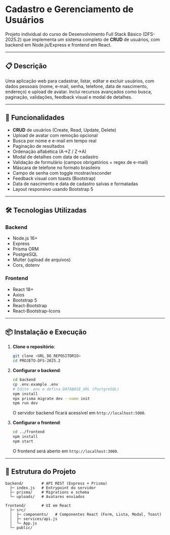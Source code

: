 # Cadastro e Gerenciamento de Usuários

Projeto individual do curso de Desenvolvimento Full Stack Básico (DFS-2025.2) que implementa um sistema completo de **CRUD** de usuários, com backend em Node.js/Express e frontend em React.

---

## 📋 Descrição

Uma aplicação web para cadastrar, listar, editar e excluir usuários, com dados pessoais (nome, e-mail, senha, telefone, data de nascimento, endereço) e upload de avatar. Inclui recursos avançados como busca, paginação, validações, feedback visual e modal de detalhes.

---

## 🚀 Funcionalidades

* **CRUD** de usuários (Create, Read, Update, Delete)
* Upload de avatar com remoção opcional
* Busca por nome e e-mail em tempo real
* Paginação de resultados
* Ordenação alfabética (A→Z / Z→A)
* Modal de detalhes com data de cadastro
* Validação de formulário (campos obrigatórios + regex de e-mail)
* Máscara de telefone no formato brasileiro
* Campo de senha com toggle mostrar/esconder
* Feedback visual com toasts (Bootstrap)
* Data de nascimento e data de cadastro salvas e formatadas
* Layout responsivo usando Bootstrap 5

---

## 🛠 Tecnologias Utilizadas

### Backend

* Node.js 16+
* Express
* Prisma ORM
* PostgreSQL
* Multer (upload de arquivos)
* Cors, dotenv

### Frontend

* React 18+
* Axios
* Bootstrap 5
* React-Bootstrap
* React-Bootstrap-Icons

---

## 📦 Instalação e Execução

1. **Clone o repositório**:

   ```bash
   git clone <URL_DO_REPOSITORIO>
   cd PROJETO-DFS-2025.2
   ```

2. **Configurar o backend**:

   ```bash
   cd backend
   cp .env.example .env
   # Edite .env e defina DATABASE_URL (PostgreSQL)
   npm install
   npx prisma migrate dev --name init
   npm run dev
   ```

   O servidor backend ficará acessível em `http://localhost:5000`.

3. **Configurar o frontend**:

   ```bash
   cd ../frontend
   npm install
   npm start
   ```

   O frontend será aberto em `http://localhost:3000`.

---

## 📁 Estrutura do Projeto

```
backend/        # API REST (Express + Prisma)
  ├─ index.js   # Entrypoint do servidor
  ├─ prisma/    # Migrations e schema
  └─ uploads/   # Avatares enviados

frontend/       # UI em React
  ├─ src/
  │  ├─ components/   # Componentes React (Form, Lista, Modal, Toast)
  │  ├─ services/api.js
  │  └─ App.js
  └─ public/
